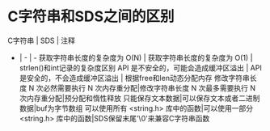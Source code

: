 # C字符串和SDS之间的区别

C字符串 | SDS | 注释
- | - | -
获取字符串长度的复杂度为 O(N) |  获取字符串长度的复杂度为 O(1) | strlen()和int记录的复杂度区别
API 是不安全的，可能会造成缓冲区溢出 | API 是安全的，不会造成缓冲区溢出 | 根据free和len动态分配内存
修改字符串长度 N 次必然需要执行 N 次内存重分配|修改字符串长度 N 次最多需要执行 N 次内存重分配|预分配和惰性释放
只能保存文本数据|可以保存文本或者二进制数据|buf为字节数组
可以使用所有 <string.h> 库中的函数|可以使用一部分 <string.h> 库中的函数|SDS保留末尾'\0'来兼容C字符串函数